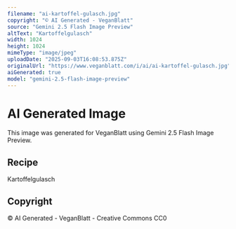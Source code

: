 ```yaml
---
filename: "ai-kartoffel-gulasch.jpg"
copyright: "© AI Generated - VeganBlatt"
source: "Gemini 2.5 Flash Image Preview"
altText: "Kartoffelgulasch"
width: 1024
height: 1024
mimeType: "image/jpeg"
uploadDate: "2025-09-03T16:08:53.875Z"
originalUrl: "https://www.veganblatt.com/i/ai/ai-kartoffel-gulasch.jpg"
aiGenerated: true
model: "gemini-2.5-flash-image-preview"
---
```


# AI Generated Image

This image was generated for VeganBlatt using Gemini 2.5 Flash Image Preview.

## Recipe
Kartoffelgulasch

## Copyright
© AI Generated - VeganBlatt - Creative Commons CC0
